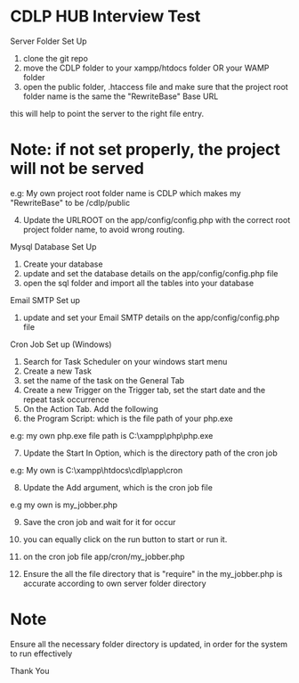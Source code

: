 

# CDLP HUB Interview Test 

Server Folder Set Up

1. clone the git repo
2. move the CDLP folder to your xampp/htdocs folder OR your WAMP folder
3. open the public folder, .htaccess file and make sure that the 
project root folder name is the same the "RewriteBase" Base URL 

this will help to point the server to the right file entry.

# Note: if not set properly, the project will not be served 

e.g: 
My own project root folder name is CDLP
which makes my "RewriteBase" to be /cdlp/public


4. Update the URLROOT on the app/config/config.php with the correct root project folder name,
to avoid wrong routing.


Mysql Database Set Up
1. Create your database
2. update and set the database details on the app/config/config.php file
3. open the sql folder and import all the tables into your database


Email SMTP Set up
1. update and set your Email SMTP details on the app/config/config.php file



Cron Job Set up (Windows)
1. Search for Task Scheduler on your windows start menu
2. Create a new Task
3. set the name of the task on the General Tab
4. Create a new Trigger on the Trigger tab, set the start date and the repeat task occurrence
5. On the Action Tab. Add the following
6. the Program Script: which is the file path of your php.exe

e.g: my own php.exe file path is C:\xampp\php\php.exe

7. Update the Start In Option, which is the directory path of the cron job

e.g: My own is C:\xampp\htdocs\cdlp\app\cron

8. Update the Add argument, which is the cron job file

e.g my own is my_jobber.php

9. Save the cron job and wait for it for occur
10. you can equally click on the run button to start or run it.


11. on the cron job file app/cron/my_jobber.php
12. Ensure the all the file directory that is "require" in the my_jobber.php is accurate according to own server 
folder directory



# Note
Ensure all the necessary folder directory is updated, in order for the system to run effectively

Thank You




